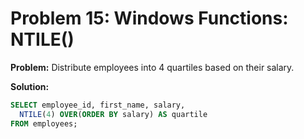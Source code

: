 # Problem 15: Windows Functions: NTILE()
**Problem:** Distribute employees into 4 quartiles based on their salary.

**Solution:**
```sql
SELECT employee_id, first_name, salary,
  NTILE(4) OVER(ORDER BY salary) AS quartile
FROM employees;
